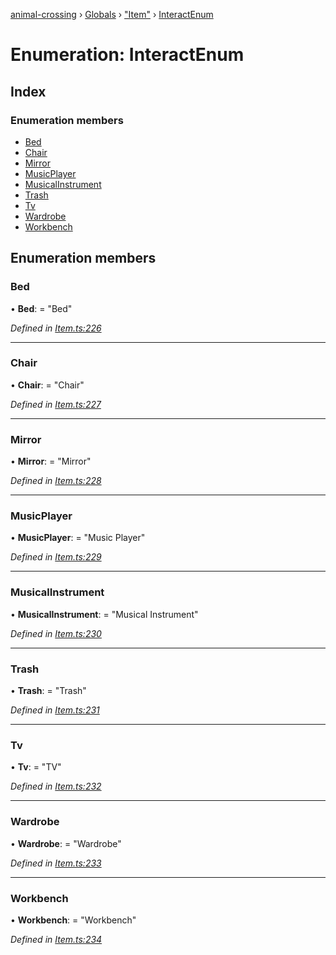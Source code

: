 [animal-crossing](../README.md) › [Globals](../globals.md) › ["Item"](../modules/_item_.md) › [InteractEnum](_item_.interactenum.md)

# Enumeration: InteractEnum

## Index

### Enumeration members

* [Bed](_item_.interactenum.md#bed)
* [Chair](_item_.interactenum.md#chair)
* [Mirror](_item_.interactenum.md#mirror)
* [MusicPlayer](_item_.interactenum.md#musicplayer)
* [MusicalInstrument](_item_.interactenum.md#musicalinstrument)
* [Trash](_item_.interactenum.md#trash)
* [Tv](_item_.interactenum.md#tv)
* [Wardrobe](_item_.interactenum.md#wardrobe)
* [Workbench](_item_.interactenum.md#workbench)

## Enumeration members

###  Bed

• **Bed**: = "Bed"

*Defined in [Item.ts:226](https://github.com/Norviah/animal-crossing/blob/267b9fa/module/types/Item.ts#L226)*

___

###  Chair

• **Chair**: = "Chair"

*Defined in [Item.ts:227](https://github.com/Norviah/animal-crossing/blob/267b9fa/module/types/Item.ts#L227)*

___

###  Mirror

• **Mirror**: = "Mirror"

*Defined in [Item.ts:228](https://github.com/Norviah/animal-crossing/blob/267b9fa/module/types/Item.ts#L228)*

___

###  MusicPlayer

• **MusicPlayer**: = "Music Player"

*Defined in [Item.ts:229](https://github.com/Norviah/animal-crossing/blob/267b9fa/module/types/Item.ts#L229)*

___

###  MusicalInstrument

• **MusicalInstrument**: = "Musical Instrument"

*Defined in [Item.ts:230](https://github.com/Norviah/animal-crossing/blob/267b9fa/module/types/Item.ts#L230)*

___

###  Trash

• **Trash**: = "Trash"

*Defined in [Item.ts:231](https://github.com/Norviah/animal-crossing/blob/267b9fa/module/types/Item.ts#L231)*

___

###  Tv

• **Tv**: = "TV"

*Defined in [Item.ts:232](https://github.com/Norviah/animal-crossing/blob/267b9fa/module/types/Item.ts#L232)*

___

###  Wardrobe

• **Wardrobe**: = "Wardrobe"

*Defined in [Item.ts:233](https://github.com/Norviah/animal-crossing/blob/267b9fa/module/types/Item.ts#L233)*

___

###  Workbench

• **Workbench**: = "Workbench"

*Defined in [Item.ts:234](https://github.com/Norviah/animal-crossing/blob/267b9fa/module/types/Item.ts#L234)*
